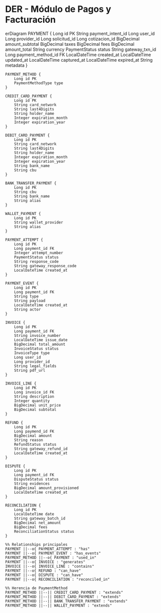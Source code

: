 # DER - Módulo de Pagos y Facturación 


erDiagram
    PAYMENT {
        Long id PK
        String payment_intent_id
        Long user_id
        Long provider_id
        Long solicitud_id
        Long cotizacion_id
        BigDecimal amount_subtotal
        BigDecimal taxes
        BigDecimal fees
        BigDecimal amount_total
        String currency
        PaymentStatus status
        String gateway_txn_id
        Long payment_method_id FK
        LocalDateTime created_at
        LocalDateTime updated_at
        LocalDateTime captured_at
        LocalDateTime expired_at
        String metadata
    }
    
    PAYMENT_METHOD {
        Long id PK
        PaymentMethodType type
    }
    
    CREDIT_CARD_PAYMENT {
        Long id PK
        String card_network
        String last4Digits
        String holder_name
        Integer expiration_month
        Integer expiration_year
    }
    
    DEBIT_CARD_PAYMENT {
        Long id PK
        String card_network
        String last4Digits
        String holder_name
        Integer expiration_month
        Integer expiration_year
        String bank_name
        String cbu
    }
    
    BANK_TRANSFER_PAYMENT {
        Long id PK
        String cbu
        String bank_name
        String alias
    }
    
    WALLET_PAYMENT {
        Long id PK
        String wallet_provider
        String alias
    }
    
    PAYMENT_ATTEMPT {
        Long id PK
        Long payment_id FK
        Integer attempt_number
        PaymentStatus status
        String response_code
        String gateway_response_code
        LocalDateTime created_at
    }
    
    PAYMENT_EVENT {
        Long id PK
        Long payment_id FK
        String type
        String payload
        LocalDateTime created_at
        String actor
    }
    
    INVOICE {
        Long id PK
        Long payment_id FK
        String invoice_number
        LocalDateTime issue_date
        BigDecimal total_amount
        InvoiceStatus status
        InvoiceType type
        Long user_id
        Long provider_id
        String legal_fields
        String pdf_url
    }
    
    INVOICE_LINE {
        Long id PK
        Long invoice_id FK
        String description
        Integer quantity
        BigDecimal unit_price
        BigDecimal subtotal
    }
    
    REFUND {
        Long id PK
        Long paymend_id FK
        BigDecimal amount
        String reason
        RefundStatus status
        String gateway_refund_id
        LocalDateTime created_at
    }
    
    DISPUTE {
        Long id PK
        Long payment_id FK
        DisputeStatus status
        String evidences
        BigDecimal amount_provisioned
        LocalDateTime created_at
    }
    
    RECONCILIATION {
        Long id PK
        LocalDateTime date
        String gateway_batch_id
        BigDecimal net_amount
        BigDecimal fees
        ReconciliationStatus status
    }

    %% Relationships principales
    PAYMENT ||--o{ PAYMENT_ATTEMPT : "has"
    PAYMENT ||--o{ PAYMENT_EVENT : "has_events"
    PAYMENT_METHOD ||--o{ PAYMENT : "used_in"
    PAYMENT ||--o{ INVOICE : "generates"
    INVOICE ||--o{ INVOICE_LINE : "contains"
    PAYMENT ||--o{ REFUND : "can_have"
    PAYMENT ||--o{ DISPUTE : "can_have"
    PAYMENT ||--o{ RECONCILIATION : "reconciled_in"
    
    %% Herencia de PaymentMethod
    PAYMENT_METHOD ||--|| CREDIT_CARD_PAYMENT : "extends"
    PAYMENT_METHOD ||--|| DEBIT_CARD_PAYMENT : "extends"
    PAYMENT_METHOD ||--|| BANK_TRANSFER_PAYMENT : "extends"
    PAYMENT_METHOD ||--|| WALLET_PAYMENT : "extends"
```
